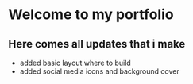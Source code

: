 # Welcome to my portfolio

## Here comes all updates that i make

- added basic layout where to build
- added social media icons and background cover
